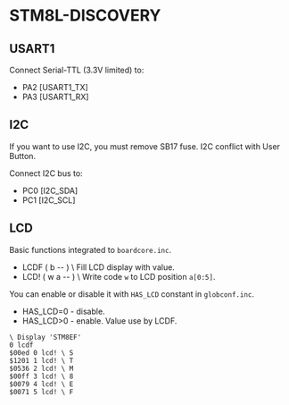 # STM8L-DISCOVERY

## USART1

Connect Serial-TTL (3.3V limited) to:

* PA2 [USART1_TX]
* PA3 [USART1_RX]

## I2C

If you want to use I2C, you must remove SB17 fuse. I2C conflict with User Button.

Connect I2C bus to:

* PC0 [I2C_SDA]
* PC1 [I2C_SCL]

## LCD

Basic functions integrated to `boardcore.inc`.

* LCDF ( b -- ) \ Fill LCD display with value.
* LCD! ( w a -- ) \ Write code `w` to LCD position `a[0:5]`.

You can enable or disable it with `HAS_LCD` constant in `globconf.inc`.

* HAS_LCD=0 - disable.
* HAS_LCD>0 - enable. Value use by LCDF.

```
\ Display 'STM8EF'
0 lcdf
$00ed 0 lcd! \ S
$1201 1 lcd! \ T
$0536 2 lcd! \ M
$00ff 3 lcd! \ 8
$0079 4 lcd! \ E
$0071 5 lcd! \ F
```

